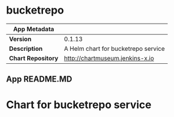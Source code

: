 # bucketrepo

|App Metadata||
|---|---|
| **Version** | 0.1.13 |
| **Description** | A Helm chart for bucketrepo service |
| **Chart Repository** | http://chartmuseum.jenkins-x.io |

## App README.MD

# Chart for bucketrepo service

